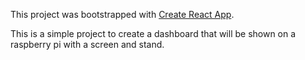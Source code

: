 This project was bootstrapped with [Create React App](https://github.com/facebookincubator/create-react-app).

This is a simple project to create a dashboard that will be shown on a raspberry pi with a screen and stand.